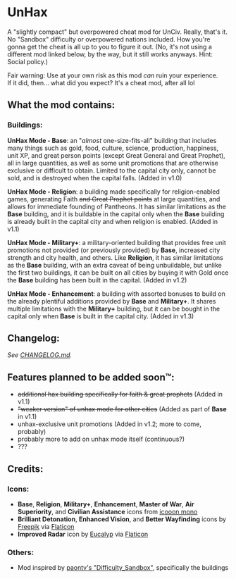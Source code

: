 # UnHax
A "slightly compact" but overpowered cheat mod for UnCiv. Really, that's it.<br>
No "Sandbox" difficulty or overpowered nations included. How you're gonna get the cheat is all up to you to figure it out.
(No, it's not using a different mod linked below, by the way, but it still works anyways. Hint: Social policy.)<br>

Fair warning: Use at your own risk as this mod *can* ruin your experience.<br>
If it did, then... what did you expect? It's a cheat mod, after all lol


## What the mod contains:
### Buildings:
**UnHax Mode - Base**: an "*almost* one-size-fits-all" building that includes many 
things such as gold, food, culture, science, production, happiness, unit XP, and 
great person points (except Great General and Great Prophet), all in large quantities, 
as well as some unit promotions that are otherwise exclusive or difficult to obtain. 
Limited to the capital city only, cannot be sold, and is destroyed when the capital falls. (Added in v1.0)<br>

**UnHax Mode - Religion**: a building made specifically for religion-enabled games, generating 
Faith <s>and Great Prophet points</s> at large quantities, and allows for immediate founding of Pantheons. 
It has similar limitations as the **Base** building, and it is buildable in the capital only when the **Base** 
building is already built in the capital city and when religion is enabled. (Added in v1.1)<br>

**UnHax Mode - Military+**: a military-oriented building that provides free unit promotions not 
provided (or previously provided) by **Base**, increased city strength and city health, and others. Like **Religion**, 
it has similar limitations as the **Base** building, with an extra caveat of being unbuildable, but unlike the 
first two buildings, it can be built on all cities by buying it with Gold once the **Base** building has 
been built in the capital. (Added in v1.2)<br>

**UnHax Mode - Enhancement**: a building with assorted bonuses to build on the already plentiful additions provided by 
**Base** and **Military+**. It shares multiple limitations with the **Military+** building, but it can be bought in 
the capital only when **Base** is built in the capital city. (Added in v1.3)<br>

## Changelog:
*See [CHANGELOG.md](https://github.com/navyblue44/UnHax/blob/main/CHANGELOG.md).*

## Features planned to be added soon™:
- <s>additional hax building specifically for faith & great prophets</s> (Added in v1.1)
- <s>"weaker version" of unhax mode for other cities</s> (Added as part of **Base** in v1.1)
- unhax-exclusive unit promotions (Added in v1.2; more to come, probably)
- probably more to add on unhax mode itself (continuous?)
- ???

## Credits:
### Icons:
- **Base**, **Religion**, **Military+**, **Enhancement**, **Master of War**, **Air Superiority**, and **Civilian Assistance** icons from [icooon mono](https://icooon-mono.com/)
- **Brilliant Detonation**, **Enhanced Vision**, and **Better Wayfinding** icons by [Freepik](https://www.freepik.com) via [Flaticon](https://www.flaticon.com/authors/freepik)
- **Improved Radar** icon by [Eucalyp](https://creativemarket.com/eucalyp) via [Flaticon](https://www.flaticon.com/authors/eucalyp)

### Others:
- Mod inspired by [paontv's "Difficulty_Sandbox"](https://github.com/paontv/Difficulty_Sandbox/), specifically the buildings
